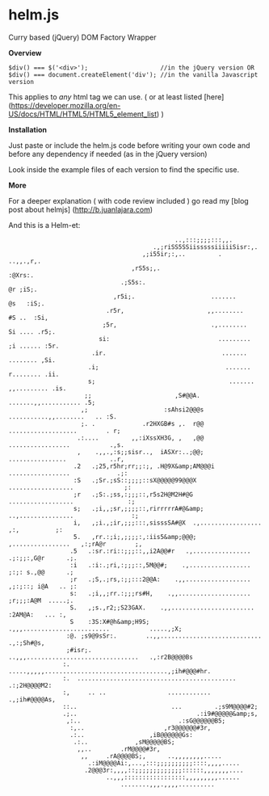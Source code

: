 helm.js
=======

Curry based (jQuery) DOM Factory Wrapper

**Overview**

`$div() === $('<div>');                    //in the jQuery version OR`
`$div() === document.createElement('div'); //in the vanilla Javascript version`

This applies to *any* html tag we can use. ( or at least listed [here] (https://developer.mozilla.org/en-US/docs/HTML/HTML5/HTML5_element_list) )

**Installation**

Just paste or include the helm.js code before writing your own code and before any dependency if needed (as in the jQuery version)

Look inside the example files of each version to find the specific use.

**More**

For a deeper explanation ( with code review included ) go read my [blog post about helmjs] (http://b.juanlajara.com)

And this is a Helm-et:
                                                                                                            
                                                                                                            
                                                                                                            
                                                  ..,:::;;;;:::,,.                                          
                                            .,;riSS5SSiisssssiiiiiSisr:,.                                   
                                         ,;i55ir;:,..         .    ..,,.,r,.                                
                                      ,rS5s;,.                          :@Xrs:.                             
                                   .;S5s:.                               @r ;iS;.                           
                                 ,r5i;.                     .......      @s   :iS;.                         
                               .r5r,                       ,,........    #S ..  :Si,                        
                              ;5r,                          .,........   Si .... .r5;.                      
                             si:                              .........  ;i ...... :5r.                     
                           .ir.                                .......     ........ ,Si.                    
                          .i;                                   .......    r........ .ii.                   
                          s;                                     .......  ,,......... .is.                  
                         ;;                       ,S#@@A.         .......,,........... .5;                  
                        ,;                     :sAhsi2@@@s   ...........,,........   .. :S.                 
                        ;. .             .r2HXGB#s ,.  r@@  ...................        . r;                 
                       .:....         ,,:iXssXH3G, ,   ,@@  .................           .,s.                
                       ,    .,,.,:s;;sisr..,  iASXr:..;@@;  ................            ..r,                
                      .2   .;25,r5hr;rr;;:;, .H@9X&amp;AM@@@i  .................             .;:                
                      :S   .;Sr.;sS::;;;;::sX@@@@@99@@@X  ..................              ;:                
                      ;r   .;S:.;ss,:;;;::,r5s2H@M2H#@G  ..................               :;                
                      s;   .;i,,;sr,;;;;::,rirrrrrA#@&amp;  ..,...............                :;                
                      i,   ,;i.,;ir,;;;:::,sisssSA#@X  .,.................   ,:,          ;:                
                      5.   ,rr.:;i;,;;;;:,:iis5&amp;@@@;   ,................   ,:;rA@r        ;,                
                     .5   .:sr.:ri::;;;::,,i2A@@#r   .,................  .;:;;:,G@r      .;.                
                     :i   .:i:.;ri,:;;;::,5M@@#;    .,.................  ;:;: s.,@@      .;                 
                     ;r   .;S,.;rs,:;;:::2@@A:    .,,.................. ,;:;::; i@A   .. ;:                 
                     s:   .;i,,;rr.:;;;rs#H,    .,,....................  ;r;;;:A@M  .....;.                 
                     S.   ,;s.,r2;;S23GAX.    .,,.......................  :2AM@A:   ... :,                  
                     S    :3S:X#@h&amp;H9S;     .,,,........................           .....,;X;                
                    :@. ;s9@9sSr:.        ..,,............................        .,:;Sh#@s,                
                    ;#isr;.            ..,,,...............................   .,:r2B@@@@Bs                  
                   :.          .....,,,,,..................................,;ih#@@@#hr.                     
                   :.  ............................................   .:;2H@@@@M2:                          
                   :,     .. ..                 ............     .,;ih#@@@@As,                              
                   ::..                          ...         .;s9M@@@@#2;                                   
                   .;..                                 .:i9#@@@@@&amp;s,                                       
                    ,:..                           .:sG@@@@@@B5;                                            
                     :,..                      ,r3@@@@@@#3r,                                                
                     .:..                  ,iB@@@@@@Gs:                                                     
                      .:..             ,sM@@@@@BS;                                                          
                       ,,..        .rM@@@@#3r,                                                              
                        ,,     .rA@@@@BS;,      ..,,,,,,,,.....                                             
                          .:iM@@@@Ai:,...,:::;;;;;;;;;;::::,,,,.....                                        
                         .2@@@3r:,,,,::;;;;;;;;;;;;;::::::,,,,,,,....                                       
                               ..,,,:::::::::::::::::,,,,,,,,,......                                        
                                   ........,,,.,,,,..........       


                                                                                                            
                                                                                                            
                                                                                                            
                                                                                                            
                                                                                                            